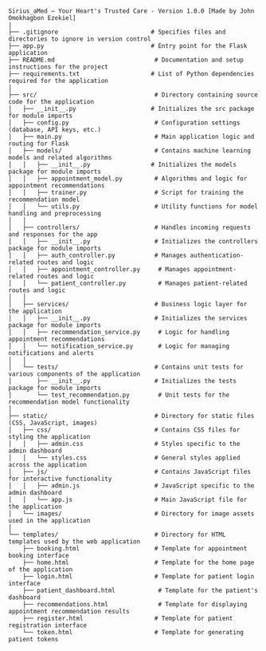 <pre><code>

Sirius_aMed – Your Heart's Trusted Care - Version 1.0.0 [Made by John Omokhagbon Ezekiel]
|
├── .gitignore                          # Specifies files and directories to ignore in version control
├── app.py                              # Entry point for the Flask application
├── README.md                            # Documentation and setup instructions for the project
├── requirements.txt                    # List of Python dependencies required for the application
│
├── src/                                 # Directory containing source code for the application
│   ├── __init__.py                     # Initializes the src package for module imports
│   ├── config.py                        # Configuration settings (database, API keys, etc.)
│   ├── main.py                          # Main application logic and routing for Flask
│   ├── models/                          # Contains machine learning models and related algorithms
│   │   ├── __init__.py                 # Initializes the models package for module imports
│   │   ├── appointment_model.py         # Algorithms and logic for appointment recommendations
│   │   ├── trainer.py                   # Script for training the recommendation model
│   │   └── utils.py                     # Utility functions for model handling and preprocessing
│   │
│   ├── controllers/                     # Handles incoming requests and responses for the app
│   │   ├── __init__.py                  # Initializes the controllers package for module imports
│   │   ├── auth_controller.py           # Manages authentication-related routes and logic
│   │   ├── appointment_controller.py     # Manages appointment-related routes and logic
│   │   └── patient_controller.py         # Manages patient-related routes and logic
│   │
│   ├── services/                        # Business logic layer for the application
│   │   ├── __init__.py                  # Initializes the services package for module imports
│   │   ├── recommendation_service.py     # Logic for handling appointment recommendations
│   │   └── notification_service.py       # Logic for managing notifications and alerts
│   │
│   └── tests/                           # Contains unit tests for various components of the application
│       ├── __init__.py                  # Initializes the tests package for module imports
│       └── test_recommendation.py        # Unit tests for the recommendation model functionality
│
├── static/                              # Directory for static files (CSS, JavaScript, images)
│   ├── css/                             # Contains CSS files for styling the application
│   │   ├── admin.css                    # Styles specific to the admin dashboard
│   │   └── styles.css                   # General styles applied across the application
│   ├── js/                              # Contains JavaScript files for interactive functionality
│   │   ├── admin.js                     # JavaScript specific to the admin dashboard
│   │   └── app.js                       # Main JavaScript file for the application
│   └── images/                          # Directory for image assets used in the application
│
└── templates/                           # Directory for HTML templates used by the web application
    ├── booking.html                     # Template for appointment booking interface
    ├── home.html                        # Template for the home page of the application
    ├── login.html                       # Template for patient login interface
    ├── patient_dashboard.html            # Template for the patient's dashboard
    ├── recommendations.html              # Template for displaying appointment recommendation results
    ├── register.html                    # Template for patient registration interface
    └── token.html                       # Template for generating patient tokens

</code></pre>